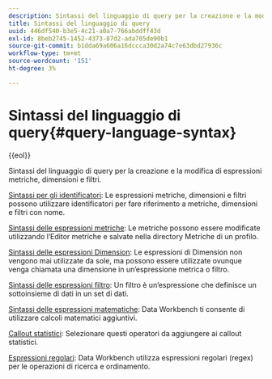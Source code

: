 ```yaml
---
description: Sintassi del linguaggio di query per la creazione e la modifica di espressioni metriche, dimensioni e filtri.
title: Sintassi del linguaggio di query
uuid: 446df540-b3e5-4c21-a0a7-766abddff43d
exl-id: 8beb2745-1452-4373-87d2-ada705de90b1
source-git-commit: b1dda69a606a16dccca30d2a74c7e63dbd27936c
workflow-type: tm+mt
source-wordcount: '151'
ht-degree: 3%

---
```


# Sintassi del linguaggio di query{#query-language-syntax}

{{eol}}

Sintassi del linguaggio di query per la creazione e la modifica di espressioni metriche, dimensioni e filtri.

[Sintassi per gli identificatori](../c-qry-lang-syntx/c-syntx-id.md): Le espressioni metriche, dimensioni e filtri possono utilizzare identificatori per fare riferimento a metriche, dimensioni e filtri con nome.

[Sintassi delle espressioni metriche](../c-qry-lang-syntx/c-syntx-mtrc-exp.md): Le metriche possono essere modificate utilizzando l’Editor metriche e salvate nella directory Metriche di un profilo.

[Sintassi delle espressioni Dimension](../c-qry-lang-syntx/c-syntx-dim-exp.md): Le espressioni di Dimension non vengono mai utilizzate da sole, ma possono essere utilizzate ovunque venga chiamata una dimensione in un’espressione metrica o filtro.

[Sintassi delle espressioni filtro](../c-qry-lang-syntx/c-syntx-fltr-exp.md): Un filtro è un’espressione che definisce un sottoinsieme di dati in un set di dati.

[Sintassi delle espressioni matematiche](../c-qry-lang-syntx/c-math-expressions.md): Data Workbench ti consente di utilizzare calcoli matematici aggiuntivi.

[Callout statistici](../c-qry-lang-syntx/c-statistical-callouts.md): Selezionare questi operatori da aggiungere ai callout statistici.

[Espressioni regolari](../c-qry-lang-syntx/c-search-regex.md): Data Workbench utilizza espressioni regolari (regex) per le operazioni di ricerca e ordinamento.
